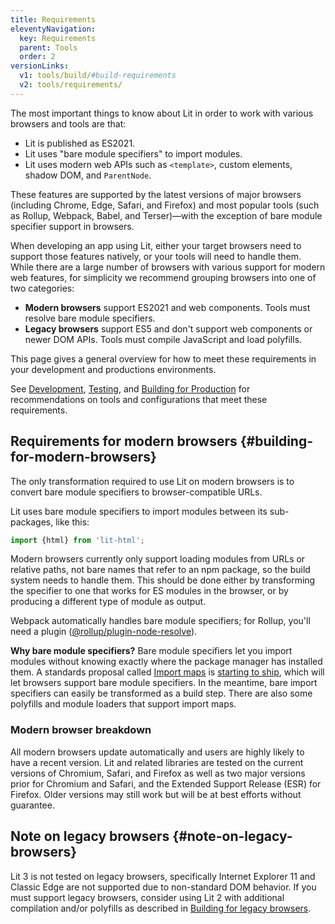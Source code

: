 ```yaml
---
title: Requirements
eleventyNavigation:
  key: Requirements
  parent: Tools
  order: 2
versionLinks:
  v1: tools/build/#build-requirements
  v2: tools/requirements/
---
```


The most important things to know about Lit in order to work with various browsers and tools are that:

 * Lit is published as ES2021.
 * Lit uses "bare module specifiers" to import modules.
 * Lit uses modern web APIs such as `<template>`, custom elements, shadow DOM, and `ParentNode`.

These features are supported by the latest versions of major browsers (including Chrome, Edge, Safari, and Firefox) and most popular tools (such as Rollup, Webpack, Babel, and Terser)—with the exception of bare module specifier support in browsers.

When developing an app using Lit, either your target browsers need to support those features natively, or your tools will need to handle them. While there are a large number of browsers with various support for modern web features, for simplicity we recommend grouping browsers into one of two categories:

*   **Modern browsers** support ES2021 and web components. Tools must resolve bare module specifiers.
*   **Legacy browsers** support ES5 and don't support web components or newer DOM APIs. Tools must compile JavaScript and load polyfills.

This page gives a general overview for how to meet these requirements in your development and productions environments.

See [Development](/docs/v3/tools/development/), [Testing](/docs/v3/tools/testing/), and [Building for Production](/docs/v3/tools/production/) for recommendations on tools and configurations that meet these requirements.

## Requirements for modern browsers {#building-for-modern-browsers}

The only transformation required to use Lit on modern browsers is to convert bare module specifiers to browser-compatible URLs.

Lit uses bare module specifiers to import modules between its sub-packages, like this:

```js
import {html} from 'lit-html';
```

Modern browsers currently only support loading modules from URLs or relative paths, not bare names that refer to an npm package, so the build system needs to handle them. This should be done either by transforming the specifier to one that works for ES modules in the browser, or by producing a different type of module as output.

Webpack automatically handles bare module specifiers; for Rollup, you'll need a plugin ([@rollup/plugin-node-resolve](https://github.com/rollup/plugins/tree/master/packages/node-resolve)).

**Why bare module specifiers?** Bare module specifiers let you import modules without knowing exactly where the package manager has installed them. A standards proposal called [Import maps](https://github.com/WICG/import-maps) is [starting to ship](https://chromestatus.com/feature/5315286962012160), which will let browsers support bare module specifiers. In the meantime, bare import specifiers can easily be transformed as a build step. There are also some polyfills and module loaders that support import maps.

### Modern browser breakdown

All modern browsers update automatically and users are highly likely to have a recent version. Lit and related libraries are tested on the current versions of Chromium, Safari, and Firefox as well as two major versions prior for Chromium and Safari, and the Extended Support Release (ESR) for Firefox. Older versions may still work but will be at best efforts without guarantee.

## Note on legacy browsers {#note-on-legacy-browsers}

Lit 3 is not tested on legacy browsers, specifically Internet Explorer 11 and Classic Edge are not supported due to non-standard DOM behavior. If you must support legacy browsers, consider using Lit 2 with additional compilation and/or polyfills as described in [Building for legacy browsers](/docs/v2/tools/requirements#building-for-legacy-browsers).
